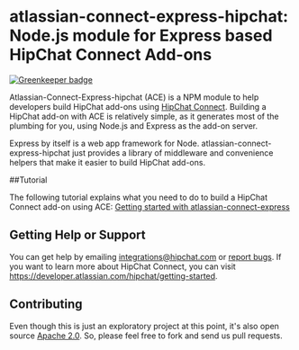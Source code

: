 # atlassian-connect-express-hipchat: Node.js module for Express based HipChat Connect Add-ons

[![Greenkeeper badge](https://badges.greenkeeper.io/Mattlk13/hipchat.svg)](https://greenkeeper.io/)

Atlassian-Connect-Express-hipchat (ACE) is a NPM module to help developers build HipChat add-ons using [HipChat Connect](https://developer.atlassian.com/hipchat/getting-started).
Building a HipChat add-on with ACE is relatively simple, as it generates most of the plumbing for you, using Node.js
and Express as the add-on server.

Express by itself is a web app framework for Node. atlassian-connect-express-hipchat
just provides a library of middleware and convenience helpers that make it easier to build HipChat add-ons.

##Tutorial

The following tutorial explains what you need to do to build a HipChat Connect add-on using ACE:
[Getting started with atlassian-connect-express](https://developer.atlassian.com/pages/viewpage.action?pageId=38447459)

## Getting Help or Support

You can get help by emailing <integrations@hipchat.com> or [report bugs](https://bitbucket.org/hipchat/atlassian-connect-express-hipchat/issues?status=new&status=open).
If you want to learn more about HipChat Connect, you can visit <https://developer.atlassian.com/hipchat/getting-started>.

## Contributing

Even though this is just an exploratory project at this point, it's also open source
[Apache 2.0](https://bitbucket.org/atlassian/atlassian-connect-express-hipchat/src/master/LICENSE.txt).
So, please feel free to fork and send us pull requests.